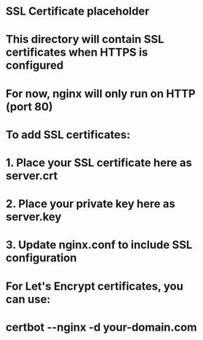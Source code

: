 # SSL Certificate placeholder
# This directory will contain SSL certificates when HTTPS is configured
# For now, nginx will only run on HTTP (port 80)

# To add SSL certificates:
# 1. Place your SSL certificate here as server.crt
# 2. Place your private key here as server.key
# 3. Update nginx.conf to include SSL configuration

# For Let's Encrypt certificates, you can use:
# certbot --nginx -d your-domain.com
